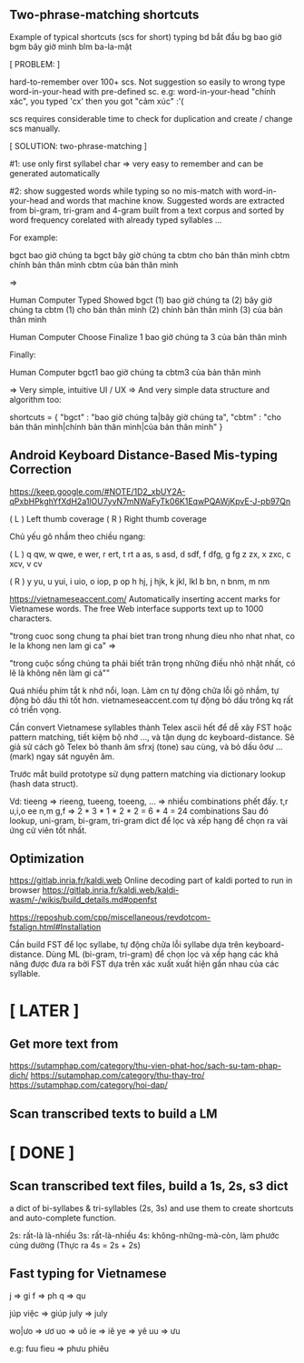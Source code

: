## Two-phrase-matching shortcuts

Example of typical shortcuts (scs for short) typing
bd    bắt đầu
bg    bao giờ
bgm   bây giờ mình
blm   ba-la-mật

[ PROBLEM: ]

hard-to-remember over 100+ scs. Not suggestion so easily to wrong type 
word-in-your-head with pre-defined sc. e.g: word-in-your-head "chính xác", 
you typed 'cx' then you got "cảm xúc" :'(

scs requires considerable time to check for duplication and create / change scs manually.


[ SOLUTION: two-phrase-matching ]

\#1: use only first syllabel char => very easy to remember and can be generated automatically

\#2: show suggested words while typing so no mis-match with word-in-your-head
and words that machine know. Suggested words are extracted from bi-gram, tri-gram and 4-gram built from a text corpus and sorted by word frequency corelated with already typed
syllables ...

For example:

bgct  bao giờ chúng ta
bgct  bây giờ chúng ta
cbtm  cho bản thân mình
cbtm  chính bản thân mình
cbtm  của bản thân mình

=>

Human   Computer
Typed   Showed
bgct    (1) bao giờ chúng ta (2) bây giờ chúng ta
cbtm    (1) cho bản thân mình (2) chính bản thân mình (3) của bản thân mình

Human   Computer
Choose  Finalize
1       bao giờ chúng ta
3       của bản thân mình

Finally:

Human   Computer
bgct1   bao giờ chúng ta
cbtm3   của bản thân mình

=> Very simple, intuitive UI / UX
=> And very simple data structure and algorithm too:

shortcuts = {
	"bgct" : "bao giờ chúng ta|bây giờ chúng ta",
	"cbtm" : "cho bản thân mình|chính bản thân mình|của bản thân mình"
}



## Android Keyboard Distance-Based Mis-typing Correction

https://keep.google.com/#NOTE/1D2_xbUY2A-qPxbHPkghYfXdH2a1lOU7yvN7mNWaFyTk06K1EqwPQAWjKpvE-J-pb97Qn

( L ) Left thumb coverage
( R ) Right thumb coverage

Chủ yếu gõ nhầm theo chiều ngang:

( L )
q qw, w qwe, e wer, r ert, t rt
a as, s asd, d sdf, f dfg, g fg
z zx, x zxc, c xcv, v cv

( R )
y yu, u yui, i uio, o iop, p op
h hj, j hjk, k jkl, lkl
b bn, n bnm, m nm

https://vietnameseaccent.com/
Automatically inserting accent marks for Vietnamese words.
The free Web interface supports text up to 1000 characters.

"trong cuoc song chung ta phai biet tran trong nhung dieu nho nhat nhat, co le la khong nen lam gi ca" =>

"trong cuộc sống chúng ta phải biết trân trọng những điều nhỏ nhặt nhất, có lẽ là không nên làm gi cả""


Quá nhiều phím tắt k nhớ nổi, loạn. Làm cn tự động chữa lỗi gõ nhầm, tự động bỏ dấu thì tốt hơn. vietnameseaccent.com tự động bỏ dấu trông kq rất có triển vọng.

Cần convert Vietnamese syllables thành Telex ascii hết để dễ xây FST hoặc pattern matching, tiết kiệm bộ nhớ ..., và tận dụng dc keyboard-distance. Sẽ giả sử cách gõ Telex bỏ thanh âm sfrxj (tone) sau cùng, và bỏ dấu ôơư ... (mark) ngay sát nguyên âm.

Trước mắt build prototype sử dụng pattern matching via dictionary lookup (hash data struct).

Vd: tieeng => rieeng, tueeng, toeeng, ... => nhiều combinations phết đấy.
t,r u,i,o ee n,m g,f => 2 * 3 * 1 * 2 * 2 = 6 * 4 = 24 combinations
Sau đó lookup, uni-gram, bi-gram, tri-gram dict để lọc và xếp hạng để chọn ra vài ứng cử viên tốt nhất.

## Optimization


https://gitlab.inria.fr/kaldi.web
Online decoding part of kaldi ported to run in browser
https://gitlab.inria.fr/kaldi.web/kaldi-wasm/-/wikis/build_details.md#openfst

https://reposhub.com/cpp/miscellaneous/revdotcom-fstalign.html#Installation

Cần build FST để lọc syllabe, tự động chữa lỗi syllabe dựa trên keyboard-distance.
Dùng ML (bi-gram, tri-gram) để chọn lọc và xếp hạng các khả năng được đưa ra bởi FST
dựa trên xác xuất xuất hiện gần nhau của các syllable.


# [ LATER ]

## Get more text from 
https://sutamphap.com/category/thu-vien-phat-hoc/sach-su-tam-phap-dich/
https://sutamphap.com/category/thu-thay-tro/
https://sutamphap.com/category/hoi-dap/

## Scan transcribed texts to build a LM

# [ DONE ]

## Scan transcribed text files, build a 1s, 2s, s3 dict

a dict of bi-syllabes & tri-syllables (2s, 3s) and use them to create
shortcuts and auto-complete function.

2s: rất-là là-nhiều
3s: rất-là-nhiều
4s: không-những-mà-còn, làm phước cúng dường (Thực ra 4s = 2s + 2s)

## Fast typing for Vietnamese

j => gi
f => ph
q => qu

júp việc => giúp
july => july

wo|ưo => ươ
uo => uô
ie => iê
ye => yê
uu => ưu

e.g:
fuu fieu => phưu phiêu
